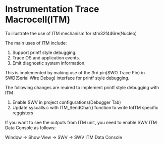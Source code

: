 # Instrumentation Trace Macrocell(ITM)

To illustrate the use of ITM mechanism for stm32f446re(Nucleo)

The main uses of ITM include:

1. Support printf style debugging.
2. Trace OS and application events.
3. Emit diagnostic system information.

This is implemented by making use of the 3rd pin(SWO Trace Pin) in SWD(Serial Wire Debug) interface for printf style debugging.

The following changes are reuired to implement printf style debugging with ITM

1. Enable SWV in project configurations(Debugger Tab)
2. Update syscalls.c with ITM_SendChar() function to write toITM specific reggisters	

If you want to see the outputs from ITM unit, you need to enable SWV ITM Data Console as follows:

Window -> Show View -> SWV -> SWV ITM Data Console
